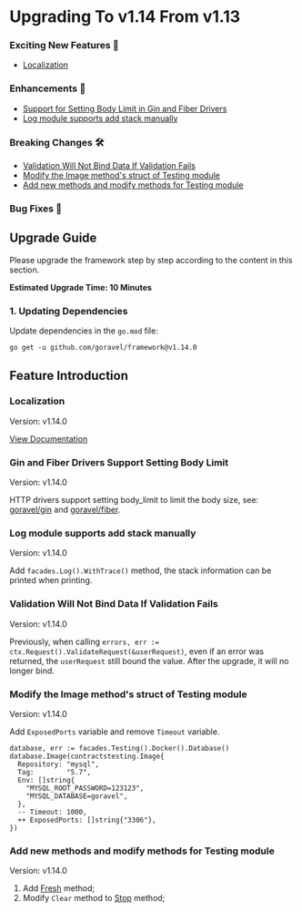 # Upgrading To v1.14 From v1.13

### Exciting New Features 🎉

- [Localization](#localization)

### Enhancements 🚀

- [Support for Setting Body Limit in Gin and Fiber Drivers](#gin-and-fiber-drivers-support-setting-body-limit)
- [Log module supports add stack manually](#log-module-supports-add-stack-manually)

### Breaking Changes 🛠

- [Validation Will Not Bind Data If Validation Fails](#validation-will-not-bind-data-if-validation-fails)
- [Modify the Image method's struct of Testing module](#modify-the-image-method-s-struct-of-testing-module)
- [Add new methods and modify methods for Testing module](#add-new-methods-and-modify-methods-for-testing-module)

### Bug Fixes 🐛

## Upgrade Guide

Please upgrade the framework step by step according to the content in this section.

**Estimated Upgrade Time: 10 Minutes**

### 1. Updating Dependencies

Update dependencies in the `go.mod` file:

```
go get -u github.com/goravel/framework@v1.14.0
```

## Feature Introduction

### Localization

Version: v1.14.0

[View Documentation](../digging-deeper/localization.md)

### Gin and Fiber Drivers Support Setting Body Limit

Version: v1.14.0

HTTP drivers support setting body_limit to limit the body size, see: [goravel/gin](https://github.com/goravel/gin/blob/c9d7706a6a04c05c8c33af5c97877a1ad2ea6362/README.md?plain=1#L54) and [goravel/fiber](https://github.com/goravel/fiber/blob/aa63ab657cd2b371fcda4df0090a41226f6c0704/README.md?plain=1#L56).

### Log module supports add stack manually

Version: v1.14.0

Add `facades.Log().WithTrace()` method, the stack information can be printed when printing.

### Validation Will Not Bind Data If Validation Fails

Version: v1.14.0

Previously, when calling `errors, err := ctx.Request().ValidateRequest(&userRequest)`, even if an error was returned, the `userRequest` still bound the value. After the upgrade, it will no longer bind.

### Modify the Image method's struct of Testing module

Version: v1.14.0

Add `ExposedPorts` variable and remove `Timeout` variable.

```
database, err := facades.Testing().Docker().Database()
database.Image(contractstesting.Image{
  Repository: "mysql",
  Tag:        "5.7",
  Env: []string{
    "MYSQL_ROOT_PASSWORD=123123",
    "MYSQL_DATABASE=goravel",
  },
  -- Timeout: 1000,
  ++ ExposedPorts: []string{"3306"},
})
```

### Add new methods and modify methods for Testing module

Version: v1.14.0

1. Add [Fresh](../testing/getting-started.md#重置数据库) method;
2. Modify `Clear` method to [Stop](../testing/getting-started.md#卸载镜像) method;
